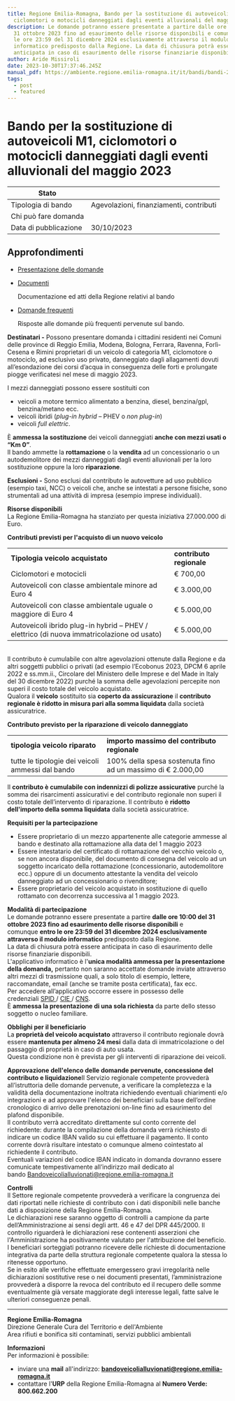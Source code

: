 ```yaml
---
title: Regione Emilia-Romagna, Bando per la sostituzione di autoveicoli M1,
  ciclomotori o motocicli danneggiati dagli eventi alluvionali del maggio 2023
description: Le domande potranno essere presentate a partire dalle ore 10:00 del
  31 ottobre 2023 fino ad esaurimento delle risorse disponibili e comunque entro
  le ore 23:59 del 31 dicembre 2024 esclusivamente attraverso il modulo
  informatico predisposto dalla Regione. La data di chiusura potrà essere
  anticipata in caso di esaurimento delle risorse finanziarie disponibili.
author: Aride Missiroli
date: 2023-10-30T17:37:46.245Z
manual_pdf: https://ambiente.regione.emilia-romagna.it/it/bandi/bandi-2023/bandoveicolialluvionati
tags:
  - post
  - featured
---
```

<!--StartFragment-->

# Bando per la sostituzione di autoveicoli M1, ciclomotori o motocicli danneggiati dagli eventi alluvionali del maggio 2023

| Stato                 |                                         |
| --------------------- | --------------------------------------- |
| Tipologia di bando    | Agevolazioni, finanziamenti, contributi |
| Chi può fare domanda  |                                         |
| Data di pubblicazione | 30/10/2023                              |

## Approfondimenti

* [Presentazione delle domande](https://ambiente.regione.emilia-romagna.it/it/bandi/bandi-2023/bandoveicolialluvionati/approfondimenti/presentazionedomande/view)
* [Documenti](https://ambiente.regione.emilia-romagna.it/it/bandi/bandi-2023/bandoveicolialluvionati/approfondimenti/documenti/view)

  Documentazione ed atti della Regione relativi al bando
* [Domande frequenti](https://ambiente.regione.emilia-romagna.it/it/bandi/bandi-2023/bandoveicolialluvionati/approfondimenti/faq/view)

  Risposte alle domande più frequenti pervenute sul bando.

**Destinatari -** Possono presentare domanda i cittadini residenti nei Comuni delle province di Reggio Emilia, Modena, Bologna, Ferrara, Ravenna, Forlì-Cesena e Rimini proprietari di un veicolo di categoria M1, ciclomotore o motociclo, ad esclusivo uso privato, danneggiato dagli allagamenti dovuti all’esondazione dei corsi d’acqua in conseguenza delle forti e prolungate piogge verificatesi nel mese di maggio 2023.

I mezzi danneggiati possono essere sostituiti con

* veicoli a motore termico alimentato a benzina, diesel, benzina/gpl, benzina/metano ecc.
* veicoli ibridi (*plug-in hybrid* – PHEV o *non plug-in*)
* veicoli *full elettric*.

È **ammessa la sostituzione** dei veicoli danneggiati **anche con mezzi usati o “Km 0”**.\
Il bando ammette la **rottamazione** o la **vendita** ad un concessionario o un autodemolitore dei mezzi danneggiati dagli eventi alluvionali per la loro sostituzione oppure la loro **riparazione**.

**Esclusioni -** Sono esclusi dal contributo le autovetture ad uso pubblico (esempio taxi, NCC) o veicoli che, anche se intestati a persone fisiche, sono strumentali ad una attività di impresa (esempio imprese individuali).

**Risorse disponibili**\
La Regione Emilia-Romagna ha stanziato per questa iniziativa 27.000.000 di Euro.

**Contributi previsti per l'acquisto di un nuovo veicolo**

|                                                                                           |                          |
| ----------------------------------------------------------------------------------------- | ------------------------ |
| **Tipologia veicolo acquistato**                                                          | **contributo regionale** |
| Ciclomotori e motocicli                                                                   | € 700,00                 |
| Autoveicoli con classe ambientale minore ad Euro 4                                        | € 3.000,00               |
| Autoveicoli con classe ambientale uguale o maggiore di Euro 4                             | € 5.000,00               |
| Autoveicoli ibrido plug-in hybrid – PHEV / elettrico (di nuova immatricolazione od usato) | € 5.000,00               |

\
Il contributo è cumulabile con altre agevolazioni ottenute dalla Regione e da altri soggetti pubblici o privati (ad esempio l’Ecobonus 2023, DPCM 6 aprile 2022 e ss.mm.ii., Circolare del Ministero delle Imprese e del Made in Italy del 30 dicembre 2022) purché la somma delle agevolazioni percepite non superi il costo totale del veicolo acquistato.\
Qualora il **veicolo** sostituito sia **coperto da assicurazione** il **contributo regionale è ridotto in misura pari alla somma liquidata** dalla società assicuratrice.

**Contributo previsto per la riparazione di veicolo danneggiato**

|                                                  |                                                             |
| ------------------------------------------------ | ----------------------------------------------------------- |
| **tipologia veicolo riparato**                   | **importo massimo del contributo regionale**                |
| tutte le tipologie dei veicoli ammessi dal bando | 100% della spesa sostenuta fino ad un massimo di € 2.000,00 |

Il **contributo è cumulabile con indennizzi di polizze assicurative** purché la somma dei risarcimenti assicurativi e del contributo regionale non superi il costo totale dell’intervento di riparazione. Il contributo è **ridotto dell'importo della somma liquidata** dalla società assicuratrice.

**Requisiti per la partecipazione**

* Essere proprietario di un mezzo appartenente alle categorie ammesse al bando e destinato alla rottamazione alla data del 1 maggio 2023
* Essere intestatario del certificato di rottamazione del vecchio veicolo o, se non ancora disponibile, del documento di consegna del veicolo ad un soggetto incaricato della rottamazione (concessionario, autodemolitore ecc.) oppure di un documento attestante la vendita del veicolo danneggiato ad un concessionario o rivenditore;
* Essere proprietario del veicolo acquistato in sostituzione di quello rottamato con decorrenza successiva al 1 maggio 2023.

**Modalità di partecipazione**\
Le domande potranno essere presentate a partire **dalle ore 10:00 del 31 ottobre 2023 fino ad esaurimento delle risorse disponibili** e comunque **entro le ore 23:59 del 31 dicembre 2024 esclusivamente attraverso il modulo informatico** predisposto dalla Regione.\
La data di chiusura potrà essere anticipata in caso di esaurimento delle risorse finanziarie disponibili.\
L'applicativo informatico è l'**unica modalità ammessa per la presentazione della domanda,** pertanto non saranno accettate domande inviate attraverso altri mezzi di trasmissione quali, a solo titolo di esempio, lettere, raccomandate, email (anche se tramite posta certificata), fax ecc.\
Per accedere all’applicativo occorre essere in possesso delle credenziali [SPID ](https://www.spid.gov.it/)/ [CIE ](https://www.cartaidentita.interno.gov.it/)/ [CNS](https://id.infocamere.it/documentazione/it/cns.html).\
È **ammessa la presentazione di una sola richiesta** da parte dello stesso soggetto o nucleo familiare.

**Obblighi per il beneficiario**\
La **proprietà del veicolo acquistato** attraverso il contributo regionale dovrà essere **mantenuta per almeno 24 mesi** dalla data di immatricolazione o del passaggio di proprietà in caso di auto usata.\
Questa condizione non è prevista per gli interventi di riparazione dei veicoli.

**Approvazione dell'elenco delle domande pervenute, concessione del contributo e liquidazione**Il Servizio regionale competente provvederà all’istruttoria delle domande pervenute, a verificare la completezza e la validità della documentazione inoltrata richiedendo eventuali chiarimenti e/o integrazioni e ad approvare l'elenco dei beneficiari sulla base dell’ordine cronologico di arrivo delle prenotazioni on-line fino ad esaurimento del plafond disponibile.\
Il contributo verrà accreditato direttamente sul conto corrente del richiedente: durante la compilazione della domanda verrà richiesto di indicare un codice IBAN valido su cui effettuare il pagamento. Il conto corrente dovrà risultare intestato o comunque almeno cointestato al richiedente il contributo.\
Eventuali variazioni del codice IBAN indicato in domanda dovranno essere comunicate tempestivamente all’indirizzo mail dedicato al bando [Bandoveicolialluvionati@regione.emilia-romagna.it](mailto:Bandoveicolialluvionati@regione.emilia-romagna.it "Bando per la sostituzione di veicoli danneggiati dagli allagamenti dovuti all’esondazione dei corsi d’acqua in conseguenza delle forti e prolungate piogge verificatesi nel mese di maggio 2023")

**Controlli**\
Il Settore regionale competente provvederà a verificare la congruenza dei dati riportati nelle richieste di contributo con i dati disponibili nelle banche dati a disposizione della Regione Emilia-Romagna.\
Le dichiarazioni rese saranno oggetto di controlli a campione da parte dell’Amministrazione ai sensi degli artt. 46 e 47 del DPR 445/2000. Il controllo riguarderà le dichiarazioni rese contenenti asserzioni che l'Amministrazione ha positivamente valutato per l'attribuzione del beneficio. I beneficiari sorteggiati potranno ricevere delle richieste di documentazione integrativa da parte della struttura regionale competente qualora la stessa lo ritenesse opportuno.\
Se in esito alle verifiche effettuate emergessero gravi irregolarità nelle dichiarazioni sostitutive rese o nei documenti presentati, l’amministrazione provvederà a disporre la revoca del contributo ed il recupero delle somme eventualmente già versate maggiorate degli interesse legali, fatte salve le ulteriori conseguenze penali.

- - -

**Regione Emilia-Romagna**\
Direzione Generale Cura del Territorio e dell'Ambiente\
Area rifiuti e bonifica siti contaminati, servizi pubblici ambientali

**Informazioni**\
Per informazioni è possibile:

* inviare una **mail** all'indirizzo: **[bandoveicolialluvionati@regione.emilia-romagna.it](mailto:bandoveicolialluvionati@regione.emilia-romagna.it)**
* contattare l'**URP** della Regione Emilia-Romagna al **Numero Verde: 800.662.200**

<!--EndFragment-->